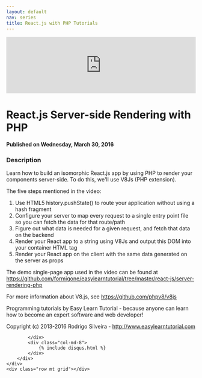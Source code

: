 ```yaml
---
layout: default
nav: series
title: React.js with PHP Tutorials
---
```


<div class="container">
    <div class="row mt grid">
        <div class="mt"></div>
        <div class="row" style="margin-bottom: 20px;">
            <div class="col-sm-push-1 col-sm-10 col-md-push-2 col-md-8">
                <div class="video-container">
                    <iframe width="100%" src="https://www.youtube.com/embed/1REcQro7tik" frameborder="0" allowfullscreen></iframe>
                </div>
            </div>
            <div class="clearfix"></div>
            <div class="col-md-8">
                <h1>React.js Server-side Rendering with PHP</h1>
                <h4>Published on Wednesday, March 30, 2016</h4>
                <h3>Description</h3>
                <p>Learn how to build an isomorphic React.js app by using PHP to render your components server-side. To do this, we'll use V8Js (PHP extension). 

The five steps mentioned in the video:

1. Use HTML5 history.pushState() to route your application without using a hash fragment
2. Configure your server to map every request to a single entry point file so you can fetch the data for that route/path
3. Figure out what data is needed for a given request, and fetch that data on the backend
4. Render your React app to a string using V8Js and output this DOM into your container HTML tag
5. Render your React app on the client with the same data generated on the server as props

The demo single-page app used in the video can be found at https://github.com/formigone/easylearntutorial/tree/master/react-js/server-rendering-php

For more information about V8.js, see https://github.com/phpv8/v8js

Programming tutorials by Easy Learn Tutorial - because anyone can learn how to become an expert software and web developer!

Copyright (c) 2013-2016 Rodrigo Silveira - http://www.easylearntutorial.com</p>
            </div>
            <div class="col-md-4">
                
            </div>
            <div class="col-md-8">
                {% include disqus.html %}
            </div>
        </div>
    </div>
    <div class="row mt grid"></div>
</div>
